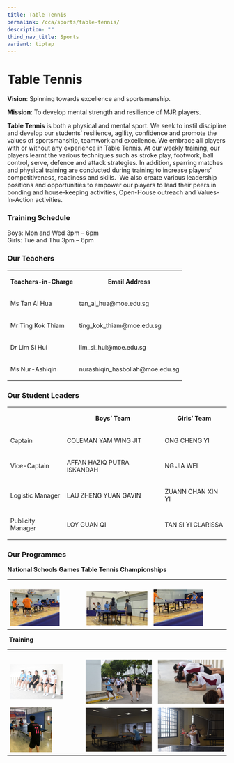 ```yaml
---
title: Table Tennis
permalink: /cca/sports/table-tennis/
description: ""
third_nav_title: Sports
variant: tiptap
---
```

<h1><strong>Table Tennis</strong></h1>
<p><strong>Vision</strong>: Spinning towards excellence and sportsmanship.</p>
<p><strong>Mission</strong>: To develop mental strength and resilience of
MJR players.</p>
<p><strong>Table Tennis</strong>&nbsp;is both a physical and mental sport.
We seek to instil discipline and develop our students’ resilience, agility,
confidence and promote the values of sportsmanship, teamwork and excellence.
We embrace all players with or without any experience in Table Tennis.
At our weekly training, our players learnt the various techniques such
as stroke play, footwork, ball control, serve, defence and attack strategies.
In addition, sparring matches and physical training are conducted during
training to increase players’ competitiveness, readiness and skills.&nbsp;
We also create various leadership positions and opportunities to empower
our players to lead their peers in bonding and house-keeping activities,
Open-House outreach and Values-In-Action activities.&nbsp;</p>
<h3><strong>Training Schedule</strong></h3>
<p>Boys: Mon and Wed 3pm – 6pm
<br>Girls: Tue and Thu 3pm – 6pm</p>
<h3><strong>Our Teachers</strong></h3>
<table style="minWidth: 50px">
<colgroup>
<col>
<col>
</colgroup>
<tbody>
<tr>
<th rowspan="1" colspan="1">
<p>Teachers-in-Charge</p>
</th>
<th rowspan="1" colspan="1">
<p>Email Address</p>
</th>
</tr>
<tr>
<td rowspan="1" colspan="1">
<p>Ms Tan Ai Hua</p>
</td>
<td rowspan="1" colspan="1">
<p>tan_ai_hua@moe.edu.sg</p>
</td>
</tr>
<tr>
<td rowspan="1" colspan="1">
<p>Mr Ting Kok Thiam</p>
</td>
<td rowspan="1" colspan="1">
<p>ting_kok_thiam@moe.edu.sg</p>
</td>
</tr>
<tr>
<td rowspan="1" colspan="1">
<p>Dr Lim Si Hui</p>
</td>
<td rowspan="1" colspan="1">
<p>lim_si_hui@moe.edu.sg</p>
</td>
</tr>
<tr>
<td rowspan="1" colspan="1">
<p>Ms Nur-Ashiqin</p>
</td>
<td rowspan="1" colspan="1">
<p>nurashiqin_hasbollah@moe.edu.sg</p>
</td>
</tr>
</tbody>
</table>
<h3><strong>Our Student Leaders</strong></h3>
<table style="minWidth: 75px">
<colgroup>
<col>
<col>
<col>
</colgroup>
<tbody>
<tr>
<th rowspan="1" colspan="1">
<p></p>
</th>
<th rowspan="1" colspan="1">
<p>Boys’ Team</p>
</th>
<th rowspan="1" colspan="1">
<p>Girls’ Team</p>
</th>
</tr>
<tr>
<td rowspan="1" colspan="1">
<p>Captain</p>
</td>
<td rowspan="1" colspan="1">
<p>COLEMAN YAM WING JIT</p>
</td>
<td rowspan="1" colspan="1">
<p>ONG CHENG YI</p>
</td>
</tr>
<tr>
<td rowspan="1" colspan="1">
<p>Vice-Captain</p>
</td>
<td rowspan="1" colspan="1">
<p>AFFAN HAZIQ PUTRA ISKANDAH</p>
</td>
<td rowspan="1" colspan="1">
<p>NG JIA WEI</p>
</td>
</tr>
<tr>
<td rowspan="1" colspan="1">
<p>Logistic Manager</p>
</td>
<td rowspan="1" colspan="1">
<p>LAU ZHENG YUAN GAVIN</p>
</td>
<td rowspan="1" colspan="1">
<p>ZUANN CHAN XIN YI</p>
</td>
</tr>
<tr>
<td rowspan="1" colspan="1">
<p>Publicity Manager</p>
</td>
<td rowspan="1" colspan="1">
<p>LOY GUAN QI</p>
</td>
<td rowspan="1" colspan="1">
<p>TAN SI YI CLARISSA</p>
</td>
</tr>
</tbody>
</table>
<h3><strong>Our Programmes</strong></h3>
<p><strong>National Schools Games Table Tennis Championships</strong>
</p>
<table style="minWidth: 75px">
<colgroup>
<col>
<col>
<col>
</colgroup>
<tbody>
<tr>
<th rowspan="1" colspan="1">
<p></p>
</th>
<th rowspan="1" colspan="1">
<p></p>
</th>
<th rowspan="1" colspan="1">
<p></p>
</th>
</tr>
<tr>
<td rowspan="1" colspan="1">
<div class="isomer-image-wrapper">
<img style="width:70%" height="auto" width="100%" src="/images/Cca/Table%20Tennis/EZ%20Inter-School%20TT%20Championship%20BOYS.jpg">
</div>
</td>
<td rowspan="1" colspan="1">
<div class="isomer-image-wrapper">
<img style="width: 100%" height="auto" width="100%" alt="" src="/images/Cca/Table%20Tennis/EZ%20Inter-School%20TT%20Championship%20GIRLS.jpg">
</div>
</td>
<td rowspan="1" colspan="1">
<div class="isomer-image-wrapper">
<img style="width:70%" height="auto" width="100%" src="/images/Cca/Table%20Tennis/National%20School%20Game%20BOYS.jpg">
</div>
</td>
</tr>
</tbody>
</table>
<p>&nbsp;<strong>Training</strong>
</p>
<table style="minWidth: 75px">
<colgroup>
<col>
<col>
<col>
</colgroup>
<tbody>
<tr>
<th rowspan="1" colspan="1">
<p></p>
</th>
<th rowspan="1" colspan="1">
<p></p>
</th>
<th rowspan="1" colspan="1">
<p></p>
</th>
</tr>
<tr>
<td rowspan="1" colspan="1">
<div class="isomer-image-wrapper">
<img style="width:75%" height="auto" width="100%" src="/images/Cca/Table%20Tennis/Physical%20Training%201.jpg">
</div>
</td>
<td rowspan="1" colspan="1">
<div class="isomer-image-wrapper">
<img style="width: 100%" height="auto" width="100%" alt="" src="/images/Cca/Table%20Tennis/Physical%20Training%202.jpg">
</div>
</td>
<td rowspan="1" colspan="1">
<div class="isomer-image-wrapper">
<img style="width: 100%" height="auto" width="100%" alt="" src="/images/Cca/Table%20Tennis/Physical%20Training%203.jpg">
</div>
</td>
</tr>
<tr>
<td rowspan="1" colspan="1">
<div class="isomer-image-wrapper">
<img style="width:60%" height="auto" width="100%" src="/images/Cca/Table%20Tennis/Skills%20Training%201.jpg">
</div>
</td>
<td rowspan="1" colspan="1">
<div class="isomer-image-wrapper">
<img style="width: 100%" height="auto" width="100%" alt="" src="/images/Cca/Table%20Tennis/Skills%20Training%202.jpg">
</div>
</td>
<td rowspan="1" colspan="1">
<div class="isomer-image-wrapper">
<img style="width: 100%" height="auto" width="100%" alt="" src="/images/Cca/Table%20Tennis/Skills%20Training%203.jpg">
</div>
</td>
</tr>
</tbody>
</table>
<p></p>